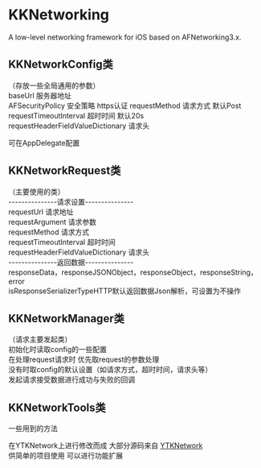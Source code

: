 # KKNetworking
A low-level  networking framework for iOS based on AFNetworking3.x.


## KKNetworkConfig类
（存放一些全局通用的参数）     
baseUrl 服务器地址     
AFSecurityPolicy 安全策略 https认证 
requestMethod 请求方式 默认Post     
requestTimeoutInterval 超时时间 默认20s
requestHeaderFieldValueDictionary 请求头

可在AppDelegate配置

## KKNetworkRequest类
（主要使用的类）  
---------------请求设置---------------        
requestUrl 请求地址   
requestArgument 请求参数    
requestMethod 请求方式     
requestTimeoutInterval 超时时间     
requestHeaderFieldValueDictionary 请求头     
---------------返回数据---------------     
responseData，responseJSONObject，responseObject，responseString，error   
isResponseSerializerTypeHTTP默认返回数据Json解析，可设置为不操作

## KKNetworkManager类
（请求主要发起类）     
初始化时读取config的一些配置   
在处理request请求时    优先取request的参数处理    
没有时取config的默认设置（如请求方式，超时时间，请求头等）    
发起请求接受数据进行成功与失败的回调

## KKNetworkTools类
一些用到的方法

在YTKNetwork上进行修改而成  大部分源码来自 [YTKNetwork](https://github.com/yuantiku/YTKNetwork)     
供简单的项目使用 可以进行功能扩展
